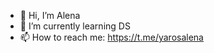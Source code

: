 - 👋 Hi, I’m Alena
- 🌱 I’m currently learning DS
- 📫 How to reach me: https://t.me/yarosalena

<!---
yarosalena/yarosalena is a ✨ special ✨ repository because its `README.md` (this file) appears on your GitHub profile.
You can click the Preview link to take a look at your changes.
--->

